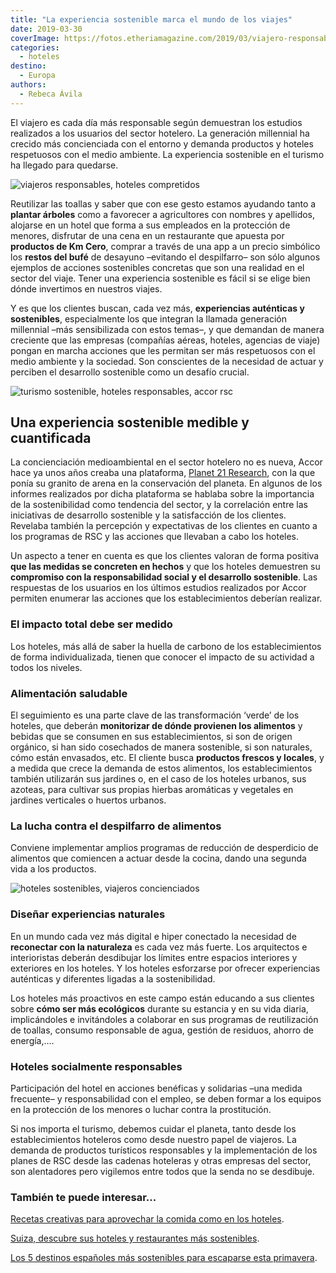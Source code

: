 ```yaml
---
title: "La experiencia sostenible marca el mundo de los viajes"
date: 2019-03-30
coverImage: https://fotos.etheriamagazine.com/2019/03/viajero-responsable-accor.jpg
categories: 
  - hoteles
destino: 
  - Europa
authors: 
  - Rebeca Ávila
---
```


El viajero es cada día más responsable según demuestran los estudios realizados a los usuarios del sector hotelero. La generación millennial ha crecido más concienciada con el entorno y demanda productos y hoteles respetuosos con el medio ambiente. La experiencia sostenible en el turismo ha llegado para quedarse.

![viajeros responsables, hoteles compretidos](https://fotos.etheriamagazine.com/2019/03/viajero-responsable-accor.jpg)

Reutilizar las toallas y saber que con ese gesto estamos ayudando tanto a **plantar 
árboles** como a favorecer a agricultores con nombres y apellidos, alojarse en un hotel 
que forma a sus empleados en la protección de menores, disfrutar de una cena en un 
restaurante que apuesta por **productos de Km Cero**, comprar a través de una app a un 
precio simbólico los **restos del bufé** de desayuno –evitando el despilfarro– son sólo 
algunos ejemplos de acciones sostenibles concretas que son una realidad en el sector del 
viaje. Tener una experiencia sostenible es fácil si se elige bien dónde invertimos en 
nuestros viajes. 

Y es que los clientes buscan, cada vez más, **experiencias auténticas y sostenibles**, 
especialmente los que integran la llamada generación millennial –más sensibilizada con 
estos temas–, y que demandan de manera creciente que las empresas (compañías aéreas, 
hoteles, agencias de viaje) pongan en marcha acciones que les permitan ser más 
respetuosos con el medio ambiente y la sociedad. Son conscientes de la necesidad de 
actuar y perciben el desarrollo sostenible como un desafío crucial. 

![turismo sostenible, hoteles responsables, accor rsc](https://fotos.etheriamagazine.com/2019/03/turismo-sostenible.jpg)

## Una experiencia sostenible medible y cuantificada

La concienciación medioambiental en el sector hotelero no es nueva, Accor hace ya unos 
años creaba una plataforma, [Planet 21 
Research](https://group.accor.com/en/commitment/sharing-our-knowledge/planet-21-research), 
con la que ponía su granito de arena en la conservación del planeta. En algunos de los 
informes realizados por dicha plataforma se hablaba sobre la importancia de la 
sostenibilidad como tendencia del sector, y la correlación entre las iniciativas de 
desarrollo sostenible y la satisfacción de los clientes. Revelaba también la percepción 
y expectativas de los clientes en cuanto a los programas de RSC y las acciones que 
llevaban a cabo los hoteles. 

Un aspecto a tener en cuenta es que los clientes valoran de forma positiva **que las 
medidas se concreten en hechos** y que los hoteles demuestren su **compromiso con la 
responsabilidad social y el desarrollo sostenible**. Las respuestas de los usuarios en 
los últimos estudios realizados por Accor permiten enumerar las acciones que los 
establecimientos deberían realizar. 

### El impacto total debe ser medido

Los hoteles, más allá de saber la huella de carbono de los establecimientos de forma 
individualizada, tienen que conocer el impacto de su actividad a todos los niveles. 

### Alimentación saludable

El seguimiento es una parte clave de las transformación ‘verde’ de los hoteles, que 
deberán **monitorizar de dónde provienen los alimentos** y bebidas que se consumen en 
sus establecimientos, si son de origen orgánico, si han sido cosechados de manera 
sostenible, si son naturales, cómo están envasados, etc. El cliente busca **productos 
frescos y locales**, y a medida que crece la demanda de estos alimentos, los 
establecimientos también utilizarán sus jardines o, en el caso de los hoteles urbanos, 
sus azoteas, para cultivar sus propias hierbas aromáticas y vegetales en jardines 
verticales o huertos urbanos. 

### La lucha contra el despilfarro de alimentos

Conviene implementar amplios programas de reducción de desperdicio de alimentos que 
comiencen a actuar desde la cocina, dando una segunda vida a los productos. 

![hoteles sostenibles, viajeros concienciados](https://fotos.etheriamagazine.com/2019/03/accor-rsc.jpg)

### Diseñar experiencias naturales

En un mundo cada vez más digital e hiper conectado la necesidad de **reconectar con la 
naturaleza** es cada vez más fuerte. Los arquitectos e interioristas deberán desdibujar 
los límites entre espacios interiores y exteriores en los hoteles. Y los hoteles 
esforzarse por ofrecer experiencias auténticas y diferentes ligadas a la sostenibilidad. 

Los hoteles más proactivos en este campo están educando a sus clientes sobre **cómo ser 
más ecológicos** durante su estancia y en su vida diaria, implicándoles e invitándoles a 
colaborar en sus programas de reutilización de toallas, consumo responsable de agua, 
gestión de residuos, ahorro de energía,…. 

### Hoteles socialmente responsables

Participación del hotel en acciones benéficas y solidarias –una medida frecuente– y 
responsabilidad con el empleo, se deben formar a los equipos en la protección de los 
menores o luchar contra la prostitución. 

Si nos importa el turismo, debemos cuidar el planeta, tanto desde los establecimientos 
hoteleros como desde nuestro papel de viajeros. La demanda de productos turísticos 
responsables y la implementación de los planes de RSC desde las cadenas hoteleras y 
otras empresas del sector, son alentadores pero vigilemos entre todos que la senda no se 
desdibuje. 

### También te puede interesar...

[Recetas creativas para aprovechar la comida como en los 
hoteles](https://etheriamagazine.com/2020/11/02/recetas-para-aprovechar-restos-comida/). 

[Suiza, descubre sus hoteles y restaurantes más 
sostenibles](https://etheriamagazine.com/2021/05/26/suiza-hoteles-y-restaurantes-sostenibles/). 

[Los 5 destinos españoles más sostenibles para escaparse esta 
primavera](https://etheriamagazine.com/2021/05/05/destinos-espanoles-mas-sostenibles-turismo-responsable/).
